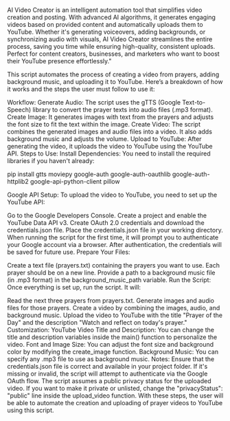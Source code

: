 AI Video Creator is an intelligent automation tool that simplifies video creation and posting. With advanced AI algorithms, it generates engaging videos based on provided content and automatically uploads them to YouTube. Whether it's generating voiceovers, adding backgrounds, or synchronizing audio with visuals, AI Video Creator streamlines the entire process, saving you time while ensuring high-quality, consistent uploads. Perfect for content creators, businesses, and marketers who want to boost their YouTube presence effortlessly."

This script automates the process of creating a video from prayers, adding background music, and uploading it to YouTube. Here’s a breakdown of how it works and the steps the user must follow to use it:

Workflow: Generate Audio: The script uses the gTTS (Google Text-to-Speech) library to convert the prayer texts into audio files (.mp3 format). Create Image: It generates images with text from the prayers and adjusts the font size to fit the text within the image. Create Video: The script combines the generated images and audio files into a video. It also adds background music and adjusts the volume. Upload to YouTube: After generating the video, it uploads the video to YouTube using the YouTube API. Steps to Use: Install Dependencies: You need to install the required libraries if you haven't already:

pip install gtts moviepy google-auth google-auth-oauthlib google-auth-httplib2 google-api-python-client pillow

Google API Setup: To upload the video to YouTube, you need to set up the YouTube API:

Go to the Google Developers Console. Create a project and enable the YouTube Data API v3. Create OAuth 2.0 credentials and download the credentials.json file. Place the credentials.json file in your working directory. When running the script for the first time, it will prompt you to authenticate your Google account via a browser. After authentication, the credentials will be saved for future use. Prepare Your Files:

Create a text file (prayers.txt) containing the prayers you want to use. Each prayer should be on a new line. Provide a path to a background music file (in .mp3 format) in the background_music_path variable. Run the Script: Once everything is set up, run the script. It will:

Read the next three prayers from prayers.txt. Generate images and audio files for those prayers. Create a video by combining the images, audio, and background music. Upload the video to YouTube with the title "Prayer of the Day" and the description "Watch and reflect on today's prayer." Customization: YouTube Video Title and Description: You can change the title and description variables inside the main() function to personalize the video. Font and Image Size: You can adjust the font size and background color by modifying the create_image function. Background Music: You can specify any .mp3 file to use as background music. Notes: Ensure that the credentials.json file is correct and available in your project folder. If it's missing or invalid, the script will attempt to authenticate via the Google OAuth flow. The script assumes a public privacy status for the uploaded video. If you want to make it private or unlisted, change the "privacyStatus": "public" line inside the upload_video function. With these steps, the user will be able to automate the creation and uploading of prayer videos to YouTube using this script.
